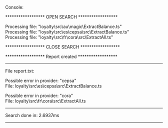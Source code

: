 Console:

****************** OPEN SEARCH ******************

Processing file: "loyalty\\src\\au\\magic\\ExtractBalance.ts"<br>
Processing file: "loyalty\\src\\es\\cepsa\\src\\ExtractBalance.ts"<br>
Processing file: "loyalty\\src\\fr\\cora\\src\\ExtractAll.ts"<br>

****************** CLOSE SEARCH ******************

****************** Report created ******************

----------------------------------------------------------------------

File report.txt:

Possible error in provider: "cepsa"<br>
File: loyalty\src\es\cepsa\src\ExtractBalance.ts

Possible error in provider: "cora"<br>
File: loyalty\src\fr\cora\src\ExtractAll.ts


********************************************
Search done in: 2.6937ms
********************************************